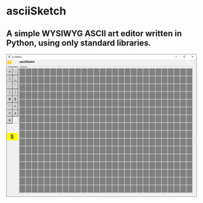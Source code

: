# asciiSketch
## A simple WYSIWYG ASCII art editor written in Python, using only standard libraries.
![image](https://raw.githubusercontent.com/tfera/asciiSketch/main/docAssets/img/asciiSketch_02_2023.PNG)
